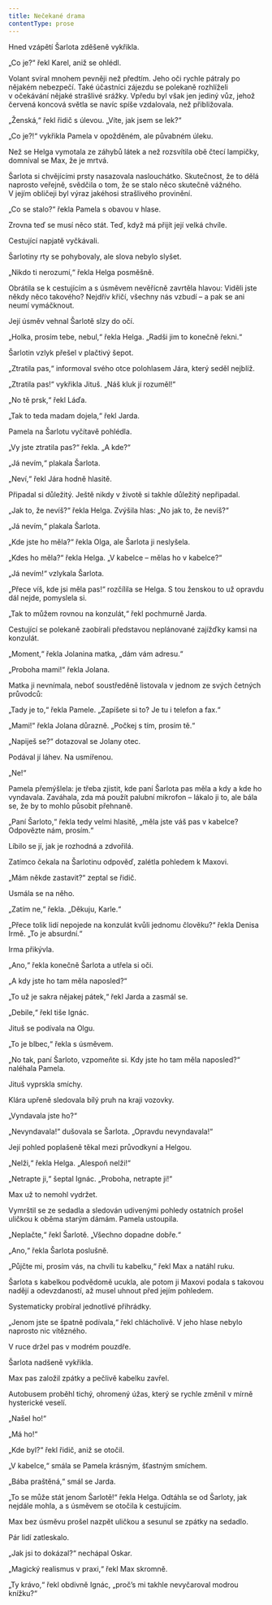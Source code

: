 ```yaml
---
title: Nečekané drama
contentType: prose
---
```


Hned vzápětí Šarlota zděšeně vykřikla.

„Co je?“ řekl Karel, aniž se ohlédl.

Volant svíral mnohem pevněji než předtím. Jeho oči rychle pátraly po nějakém nebezpečí. Také účastníci zájezdu se polekaně rozhlíželi v očekávání nějaké strašlivé srážky. Vpředu byl však jen jediný vůz, jehož červená koncová světla se navíc spíše vzdalovala, než přibližovala.

„Ženská,“ řekl řidič s úlevou. „Víte, jak jsem se lek?“

„Co je?!“ vykřikla Pamela v opožděném, ale půvabném úleku.

Než se Helga vymotala ze záhybů látek a než rozsvítila obě čtecí lampičky, domníval se Max, že je mrtvá.

Šarlota si chvějícími prsty nasazovala naslouchátko. Skutečnost, že to dělá naprosto veřejně, svědčila o tom, že se stalo něco skutečně vážného. V jejím obličeji byl výraz jakéhosi strašlivého provinění.

„Co se stalo?“ řekla Pamela s obavou v hlase.

Zrovna teď se musí něco stát. Teď, když má přijít její velká chvíle.

Cestující napjatě vyčkávali.

Šarlotiny rty se pohybovaly, ale slova nebylo slyšet.

„Nikdo ti nerozumí,“ řekla Helga posměšně.

Obrátila se k cestujícím a s úsměvem nevěřícně zavrtěla hlavou: Viděli jste někdy něco takového? Nejdřív křičí, všechny nás vzbudí – a pak se ani neumí vymáčknout.

Její úsměv vehnal Šarlotě slzy do očí.

„Holka, prosím tebe, nebul,“ řekla Helga. „Radši jim to konečně řekni.“

Šarlotin vzlyk přešel v plačtivý šepot.

„Ztratila pas,“ informoval svého otce polohlasem Jára, který seděl nejblíž.

„Ztratila pas!“ vykřikla Jituš. „Náš kluk jí rozuměl!“

„No tě prsk,“ řekl Láďa.

„Tak to teda madam dojela,“ řekl Jarda.

Pamela na Šarlotu vyčítavě pohlédla.

„Vy jste ztratila pas?“ řekla. „A kde?“

„Já nevím,“ plakala Šarlota.

„Neví,“ řekl Jára hodně hlasitě.

Připadal si důležitý. Ještě nikdy v životě si takhle důležitý nepřipadal.

„Jak to, že nevíš?“ řekla Helga. Zvýšila hlas: „No jak to, že nevíš?“

„Já nevím,“ plakala Šarlota.

„Kde jste ho měla?“ řekla Olga, ale Šarlota ji neslyšela.

„Kdes ho měla?“ řekla Helga. „V kabelce – mělas ho v kabelce?“

„Já nevím!“ vzlykala Šarlota.

„Přece víš, kde jsi měla pas!“ rozčílila se Helga. S tou ženskou to už opravdu dál nejde, pomyslela si.

„Tak to můžem rovnou na konzulát,“ řekl pochmurně Jarda.

Cestující se polekaně zaobírali představou neplánované zajížďky kamsi na konzulát.

„Moment,“ řekla Jolanina matka, „dám vám adresu.“

„Proboha mami!“ řekla Jolana.

Matka ji nevnímala, neboť soustředěně listovala v jednom ze svých četných průvodců:

„Tady je to,“ řekla Pamele. „Zapíšete si to? Je tu i telefon a fax.“

„Mami!“ řekla Jolana důrazně. „Počkej s tím, prosím tě.“

„Napiješ se?“ dotazoval se Jolany otec.

Podával jí láhev. Na usmířenou.

„Ne!“

Pamela přemýšlela: je třeba zjistit, kde paní Šarlota pas měla a kdy a kde ho vyndavala. Zaváhala, zda má použít palubní mikro­fon – lákalo ji to, ale bála se, že by to mohlo působit přehnaně.

„Paní Šarloto,“ řekla tedy velmi hlasitě, „měla jste váš pas v kabelce? Odpovězte nám, prosím.“

Líbilo se jí, jak je rozhodná a zdvořilá.

Zatímco čekala na Šarlotinu odpověď, zalétla pohledem k Maxovi.

„Mám někde zastavit?“ zeptal se řidič.

Usmála se na něho.

„Zatím ne,“ řekla. „Děkuju, Karle.“

„Přece tolik lidí nepojede na konzulát kvůli jednomu člověku?“ řekla Denisa Irmě. „To je absurdní.“

Irma přikývla.

„Ano,“ řekla konečně Šarlota a utřela si oči.

„A kdy jste ho tam měla naposled?“

„To už je sakra nějakej pátek,“ řekl Jarda a zasmál se.

„Debile,“ řekl tiše Ignác.

Jituš se podívala na Olgu.

„To je blbec,“ řekla s úsměvem.

„No tak, paní Šarloto, vzpomeňte si. Kdy jste ho tam měla naposled?“ naléhala Pamela.

Jituš vyprskla smíchy.

Klára upřeně sledovala bílý pruh na kraji vozovky.

„Vyndavala jste ho?“

„Nevyndavala!“ dušovala se Šarlota. „Opravdu nevyndavala!“

Její pohled poplašeně těkal mezi průvodkyní a Helgou.

„Nelži,“ řekla Helga. „Alespoň nelži!“

„Netrapte ji,“ šeptal Ignác. „Proboha, netrapte ji!“

Max už to nemohl vydržet.

Vymrštil se ze sedadla a sledován udivenými pohledy ostatních prošel uličkou k oběma starým dámám. Pamela ustoupila.

„Neplačte,“ řekl Šarlotě. „Všechno dopadne dobře.“

„Ano,“ řekla Šarlota poslušně.

„Půjčte mi, prosím vás, na chvíli tu kabelku,“ řekl Max a natáhl ruku.

Šarlota s kabelkou podvědomě ucukla, ale potom ji Maxovi podala s takovou nadějí a odevzdaností, až musel uhnout před jejím pohledem.

Systematicky probíral jednotlivé přihrádky.

„Jenom jste se špatně podívala,“ řekl chlácholivě. V jeho hlase nebylo naprosto nic vítězného.

V ruce držel pas v modrém pouzdře.

Šarlota nadšeně vykřikla.

Max pas založil zpátky a pečlivě kabelku zavřel.

Autobusem proběhl tichý, ohromený úžas, který se rychle změnil v mírně hysterické veselí.

„Našel ho!“

„Má ho!“

„Kde byl?“ řekl řidič, aniž se otočil.

„V kabelce,“ smála se Pamela krásným, šťastným smíchem.

„Bába praštěná,“ smál se Jarda.

„To se může stát jenom Šarlotě!“ řekla Helga. Odtáhla se od Šarloty, jak nejdále mohla, a s úsměvem se otočila k cestujícím.

Max bez úsměvu prošel nazpět uličkou a sesunul se zpátky na sedadlo.

Pár lidí zatleskalo.

„Jak jsi to dokázal?“ nechápal Oskar.

„Magický realismus v praxi,“ řekl Max skromně.

„Ty krávo,“ řekl obdivně Ignác, „proč’s mi takhle nevyčaroval modrou knížku?“
